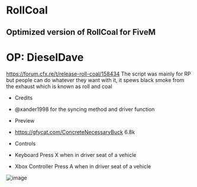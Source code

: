 # RollCoal
## Optimized version of RollCoal for FiveM 
# OP: DieselDave
https://forum.cfx.re/t/release-roll-coal/158434
The script was mainly for RP but people can do whatever they want with it, it spews black smoke from the exhaust which is known as roll and coal

- Credits
 - @xander1998 for the syncing method and driver function

- Preview
 - https://gfycat.com/ConcreteNecessaryBuck 6.8k

- Controls
 - Keyboard Press X when in driver seat of a vehicle
 - Xbox Controller Press A when in driver seat of a vehicle




![image](https://github.com/5M-CodeX/RollCoal/assets/112611821/7c6c586f-4b7e-4b44-885e-fbc153456930)


